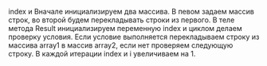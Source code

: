 index и Вначале инициализируем два массива. В певом задаем массив строк, во второй будем перекладывать строки из первого. В теле метода Result инициализируем переменную index и циклом делаем проверку условия. Если условие выполняется перекладываем строку из массива array1 в массив array2, если нет проверяем следующую строку. В каждой итерации index и i увеличиваем на 1.